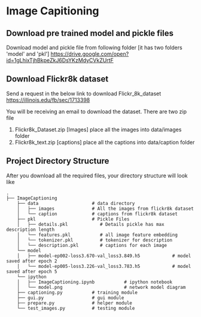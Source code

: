 # Image Capitioning

## Download pre trained model and pickle files
Download model and pickle file from following folder [it has two folders 'model' and 'pkl']
https://drive.google.com/open?id=1gLhixTjhBkpeZkJ6DsYKzMdyCVkZUrtF

## Download Flickr8k dataset
Send a request in the below link to download Flickr_8k_dataset
https://illinois.edu/fb/sec/1713398

You will be receiving an email to download the dataset. There are two zip file
1. Flickr8k_Dataset.zip [Images] place all the images into data/images folder
2. Flickr8k_text.zip [captions] place all the captions into data/caption folder

## Project Directory Structure
After you download all the required files, your directory structure will look like

    .
    ├── ImageCaptioning
        ├── data                    # data directory
        │   ├── images              # All the images from flickr8k dataset
        │   └── caption             # captions from flickr8k dataset
        ├── pkl                     # Pickle Files
        │   ├── details.pkl            # Details pickle has max description length
        │   └── features.pkl           # all image feature embedding
        │   └── tokenizer.pkl          # tokenizer for description
        │   └── description.pkl        # captions for each image
        └── model
        │   ├── model-ep002-loss3.670-val_loss3.849.h5            # model saved after epoch 2
        │   └── model-ep005-loss3.226-val_loss3.783.h5            # model saved after epoch 5
        └── ipython
        │   ├── ImageCaptioning.ipynb           # ipython notebook
        │   └── model.png                       # network model diagram
        ├── captioning.py           # training module
        ├── gui.py                  # gui module
        ├── prepare.py              # helper module
        └── test_images.py          # testing module

